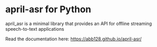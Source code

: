 # april-asr for Python

april_asr is a minimal library that provides an API for offline streaming speech-to-text applications

Read the documentation here: https://abb128.github.io/april-asr/